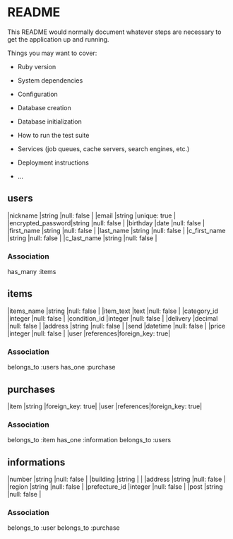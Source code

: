 # README

This README would normally document whatever steps are necessary to get the
application up and running.

Things you may want to cover:

* Ruby version

* System dependencies

* Configuration

* Database creation

* Database initialization

* How to run the test suite

* Services (job queues, cache servers, search engines, etc.)

* Deployment instructions

* ...




## users

|nickname          |string    |null: false      |
|email             |string    |unique: true     |
|encrypted_password|string    |null: false      |
|birthday          |date      |null: false      |
|first_name        |string    |null: false      |
|last_name         |string    |null: false      |
|c_first_name      |string    |null: false      |
|c_last_name       |string    |null: false      |

### Association

has_many :items

## items 

|items_name        |string    |null: false      |
|item_text         |text      |null: false      |
|category_id       |integer   |null: false      |
|condition_id      |integer   |null: false      |
|delivery          |decimal   |null: false      |
|address           |string    |null: false      |
|send              |datetime  |null: false      |
|price             |integer   |null: false      |
|user              |references|foreign_key: true|

### Association

belongs_to :users
has_one :purchase

## purchases
|item        |string    |foreign_key: true|
|user              |references|foreign_key: true|

### Association

belongs_to :item
has_one :information
belongs_to :users

## informations
|number            |string    |null: false      |
|building          |string    |                 |
|address           |string    |null: false      |
|region            |string    |null: false      |
|prefecture_id     |integer   |null: false      |
|post              |string    |null: false      |

### Association
belongs_to :user
belongs_to :purchase
